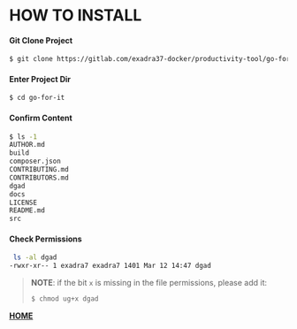 # HOW TO INSTALL


#### Git Clone Project

```bash
$ git clone https://gitlab.com/exadra37-docker/productivity-tool/go-for-it.git
```

#### Enter Project Dir

```bash
$ cd go-for-it
```

#### Confirm Content

```bash
$ ls -1
AUTHOR.md
build
composer.json
CONTRIBUTING.md
CONTRIBUTORS.md
dgad
docs
LICENSE
README.md
src
```

#### Check Permissions

```bash
 ls -al dgad
-rwxr-xr-- 1 exadra7 exadra7 1401 Mar 12 14:47 dgad
```

>**NOTE**: if the bit `x` is missing in the file permissions, please add it:
>
>```bash
>$ chmod ug+x dgad
>```

**[HOME](https://gitlab.com/exadra37-docker/productivity-tool/go-for-it)**
